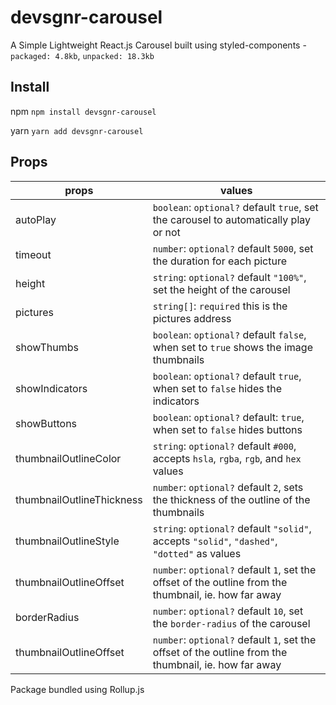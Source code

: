 # devsgnr-carousel

A Simple Lightweight React.js Carousel built using styled-components - `packaged: 4.8kb`, `unpacked: 18.3kb`

## Install

npm
`npm install devsgnr-carousel`

yarn
`yarn add devsgnr-carousel`

## Props

| props                     | values                                                                                                |
| ------------------------- | ----------------------------------------------------------------------------------------------------- |
| autoPlay                  | `boolean`: `optional?` default `true`, set the carousel to automatically play or not                  |
| timeout                   | `number`: `optional?` default `5000`, set the duration for each picture                               |
| height                    | `string`: `optional?` default `"100%"`, set the height of the carousel                                |
| pictures                  | `string[]`: `required` this is the pictures address                                                   |
| showThumbs                | `boolean`: `optional?` default `false`, when set to `true` shows the image thumbnails                 |
| showIndicators            | `boolean`: `optional?` default `true`, when set to `false` hides the indicators                       |
| showButtons               | `boolean`: `optional?` default: `true`, when set to `false` hides buttons                             |
| thumbnailOutlineColor     | `string`: `optional?` default `#000`, accepts `hsla`, `rgba`, `rgb`, and `hex` values                 |
| thumbnailOutlineThickness | `number`: `optional?` default `2`, sets the thickness of the outline of the thumbnails                |
| thumbnailOutlineStyle     | `string`: `optional?` default `"solid"`, accepts `"solid"`, `"dashed"`, `"dotted"` as values          |
| thumbnailOutlineOffset    | `number`: `optional?` default `1`, set the offset of the outline from the thumbnail, ie. how far away |
| borderRadius              | `number`: `optional?` default `10`, set the `border-radius` of the carousel                           |
| thumbnailOutlineOffset    | `number`: `optional?` default `1`, set the offset of the outline from the thumbnail, ie. how far away |

Package bundled using Rollup.js
